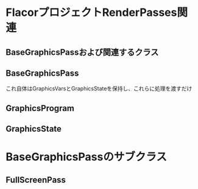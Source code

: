 # FlacorプロジェクトRenderPasses関連

## BaseGraphicsPassおよび関連するクラス

## BaseGraphicsPass
これ自体はGraphicsVarsとGraphicsStateを保持し、これらに処理を渡すだけ  


## GraphicsProgram

## GraphicsState

# BaseGraphicsPassのサブクラス

## FullScreenPass


<!--stackedit_data:
eyJoaXN0b3J5IjpbLTIwODU4ODI3NTAsMTY4Nzc5Njc5MiwtMj
A5MTgwMjM2OSwtMjc5NjY3NDBdfQ==
-->